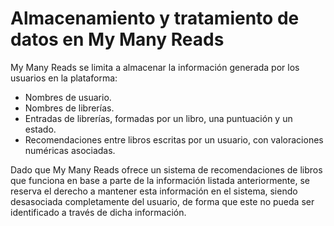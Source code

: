 # Almacenamiento y tratamiento de datos en My Many Reads

My Many Reads se limita a almacenar la información generada por los usuarios en la plataforma:

- Nombres de usuario.
- Nombres de librerías.
- Entradas de librerías, formadas por un libro, una puntuación y un estado.
- Recomendaciones entre libros escritas por un usuario, con valoraciones numéricas asociadas.

Dado que My Many Reads ofrece un sistema de recomendaciones de libros que funciona en base a parte de la información listada anteriormente, se reserva el derecho a mantener esta información en el sistema, siendo desasociada completamente del usuario, de forma que este no pueda ser identificado a través de dicha información.
